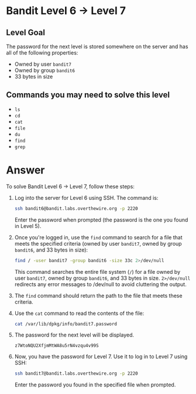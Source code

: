 # Bandit Level 6 → Level 7

## Level Goal

The password for the next level is stored somewhere on the server and has all of the following properties:

- Owned by user `bandit7`
- Owned by group `bandit6`
- 33 bytes in size

## Commands you may need to solve this level

- `ls`
- `cd`
- `cat`
- `file`
- `du`
- `find`
- `grep`

# Answer

To solve Bandit Level 6 → Level 7, follow these steps:

1. Log into the server for Level 6 using SSH. The command is:

   ```bash
   ssh bandit6@bandit.labs.overthewire.org -p 2220
   ```

   Enter the password when prompted (the password is the one you found in Level 5).

2. Once you're logged in, use the `find` command to search for a file that meets the specified criteria (owned by user `bandit7`, owned by group `bandit6`, and 33 bytes in size):

   ```bash
   find / -user bandit7 -group bandit6 -size 33c 2>/dev/null
   ```

   This command searches the entire file system (`/`) for a file owned by user `bandit7`, owned by group `bandit6`, and 33 bytes in size. `2>/dev/null` redirects any error messages to /dev/null to avoid cluttering the output.

3. The `find` command should return the path to the file that meets these criteria.

4. Use the `cat` command to read the contents of the file:

   ```bash
   cat /var/lib/dpkg/info/bandit7.password
   ```

5. The password for the next level will be displayed.

   ```
   z7WtoNQU2XfjmMtWA8u5rN4vzqu4v99S
   ```

6. Now, you have the password for Level 7. Use it to log in to Level 7 using SSH:

   ```bash
   ssh bandit7@bandit.labs.overthewire.org -p 2220
   ```

   Enter the password you found in the specified file when prompted.
